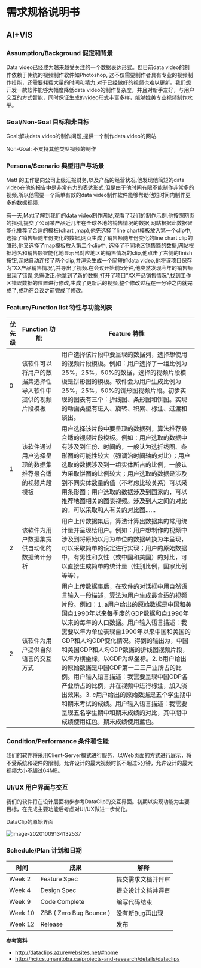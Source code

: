 # **需求规格说明书**

## AI+VIS

### **Assumption/Background** **假定和背景**

Data video已经成为越来越受关注的一个数据表达形式。但目前data video的制作依赖于传统的视频制作软件如Photoshop, 这不仅需要制作者具有专业的视频制作技能，还需要耗费大量的时间和精力,对于已经做好的视频也难以更新。我们想开发一款软件能够大幅度降低data video的制作复杂度，并且对新手友好，与用户交互的方式智能，同时保证生成的video形式丰富多样，能够媲美专业视频制作水平。

### **Goal/Non-Goal** **目标和非目标**

Goal:解决data video的制作问题,提供一个制作data video的网站.

Non-Goal: 不支持其他类型视频的制作

### **Persona/Scenario** **典型用户与场景**

Matt 的工作是向公司上级汇报财务,以及产品的经营状况,他发现他简短的data video在他的报告中是非常有力的表达形式.但是由于他时间有限不能制作非常多的视频,所以他需要一个简单有效的data video制作软件能够帮助他短时间内制作更多的数据视频.

有一天,Matt了解到我们的data video制作网站,观看了我们的制作示例,他按照网页的指引,提交了公司某产品近几年在全球各地的销售情况的数据,网站根据此数据智能化推荐了合适的模板(chart ,map),他先选择了line chart模板放入第一个clip中,选择了销售额随年份变化的数据,网页生成了销售额随年份变化的line chart clip的雏形,他又选择了map模板放入第二个clip中, 选择了不同地区销售额的数据,网站根据地名和销售额智能化地显示出对应地区的销售情况的clip,他点击了右侧的finish按钮,网站自动连接了两个clip,并渲染生成一个简短的data video,他将该项目保存为”XX产品销售情况”,并导出了视频.在会议开始前5分钟,他突然发现今年的销售额出现了错误,急需改正.他拿到了新的数据,打开了项目”XX产品销售情况”,找到工作区错误数据的位置进行修改,生成了更新后的视频,整个修改过程在一分钟之内就完成了,成功在会议之前完成了修改.

### **Feature/Function list** **特性与功能列表**

| 优先级 | Function 功能                                              | Feature 特性                                                 |
| ------ | ---------------------------------------------------------- | ------------------------------------------------------------ |
| 0      | 该软件可以将用户的数据集选择性导入软件中提供的视频片段模板 | 用户选择该片段中要呈现的数据列，选择想使用的视频片段模板。例如：用户选择了一组比例为25%，25%，50%的数据，选择的视频片段模板是饼形图的模板。软件会为用户生成比例为25%，25%，50%的饼形图视频片段。初步实现的图表有三个：折线图、条形图和饼图。实现的动画类型有进入、旋转、积累、标注、过渡和淡出。 |
| 1      | 该软件通过用户选择呈现的数据集推荐最合适的视频片段模板     | 用户选择该片段中要呈现的数据列，算法推荐最合适的视频片段模板。例如：用户选取的数据中有涉及到年份、时间的，一般认为选折线图、条形图的可能性较大（强调沿时间轴的对比）；用户选取的数据涉及到一组实体所占的比例，一般认为采取饼图的比例较大；用户选取的数据是涉及到不同实体数量的值（不考虑比较关系）可以采用条形图；用户选取的数据涉及到国家的，可以推荐地图相关的图表视频。涉及到人之间的对比的，可以采取和人有关的对比图…… |
| 2      | 该软件为用户数据集提供自动化的数据统计分析                 | 用户上传数据集后，算法计算出数据集的常用统计量并呈现给用户。例如：用户想制作的视频中涉及到将原始以月为单位的数据转换为年呈现，可以采取简单的设定进行实现；用户的原始数据中，有男性和女性（或中国和美国）的对比，可以直接生成简单的统计量（性别比例，国家比例等等）。 |
| 2      | 该软件为用户提供自然语言的交互方式                         | 用户上传数据集后，在软件的对话框中用自然语言输入一段描述，算法为用户生成最合适的视频片段。例如：1. a用户给出的原始数据是中国和美国自1990年以来每季度的GDP数据和自1990年以来的每年的人口数据。用户输入语言描述：我需要以年为单位表现自1990年以来中国和美国的GDP和人均GDP变化情况。得到的输出为，中国和美国GDP和人均GDP数据的折线图视频片段，以年为横坐标，以GDP为纵坐标。2. b用户给出的原始数据是中国GDP第一二三产业所占的比例。用户输入语言描述：我需要呈现中国GDP各产业所占的比例，并在视频中进行标注，加入淡出效果。3. c用户给出的原始数据是五个学生期中和期末考试的成绩。用户输入语言描述：我需要呈现五名学生期中和期末成绩的对比，其中期中成绩使用红色，期末成绩使用蓝色。 |

### **Condition/Performance** **条件和性能**

我们的软件将采用Client-Server模式进行服务，以Web页面的方式进行展示，将不受系统和硬件的限制。允许设计的最大视频时长不超过5分钟，允许设计的最大视频大小不超过64MB。

### **UI/UX** **用户界面与交互**

我们的软件将在设计层面初步参考DataClip的交互界面。初期以实现功能为主要目标，在完成主要功能后考虑对UI/UX做进一步优化。

DataClip的原始界面

![image-20201009134132537](C:\Users\v-yiminfan\AppData\Roaming\Typora\typora-user-images\image-20201009134132537.png)

### **Schedule/Plan** **计划和日期**

| **时间** | **成果**                 | **解释**           |
| -------- | ------------------------ | ------------------ |
| Week 2   | Feature  Spec            | 提交需求文档并评审 |
| Week 4   | Design  Spec             | 提交设计文档并评审 |
| Week 9   | Code  Complete           | 编写代码结束       |
| Week 10  | ZBB ( Zero  Bug Bounce ) | 没有新Bug再出现    |
| Week 12  | Release                  | 发布               |

**参考资料**

- http://dataclips.azurewebsites.net/#home
- http://hci.cs.umanitoba.ca/projects-and-research/details/dataclips

 